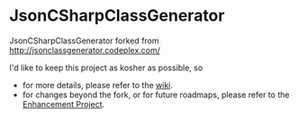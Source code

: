 # JsonCSharpClassGenerator

JsonCSharpClassGenerator forked from http://jsonclassgenerator.codeplex.com/

I'd like to keep this project as kosher as possible, so 

- for more details, please refer to the [wiki](https://github.com/JsonCSharpClassGenerator/JsonCSharpClassGenerator/wiki/About-the-JsonCSharpClassGenerator-GitHub-Fork-Project). 
- for changes beyond the fork, or for future roadmaps, please refer to the [Enhancement Project](https://github.com/JsonCSharpClassGenerator/JsonCSharpClassGenerator/projects/1).

